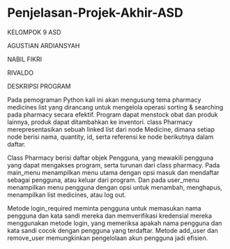 # Penjelasan-Projek-Akhir-ASD


KELOMPOK 9 ASD

AGUSTIAN ARDIANSYAH

NABIL FIKRI

RIVALDO


DESKRIPSI PROGRAM


Pada pemograman Python kali ini akan mengusung tema pharmacy medicines list yang dirancang untuk mengelola operasi sorting & searching pada pharmacy secara efektif. Program dapat menstock obat dan produk lainnya, produk dapat ditambahkan ke inventori. class Pharmacy merepresentasikan sebuah linked list dari node Medicine, dimana setiap node berisi nama, quantity, id, serta referensi ke node berikutnya dalam daftar.

Class Pharmacy berisi daftar objek Pengguna, yang mewakili pengguna yang dapat mengakses program, serta turunan dari class pharmacy. Pada main_menu menampilkan menu utama dengan opsi masuk dan mendaftar sebagai pengguna, atau keluar dari program. Dan pada user_menu menampilkan menu pengguna dengan opsi untuk menambah, menghapus, menampilkan list medicines, atau log out.

Metode login_required meminta pengguna untuk memasukan nama pengguna dan kata sandi mereka dan memverifikasi kredensial mereka menggunakan metode login, yang memeriksa apakah nama pengguna dan kata sandi cocok dengan pengguna yang terdaftar. Metode add_user dan remove_user memungkinkan pengelolaan akun pengguna jadi efisien.
